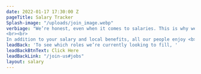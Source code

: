 ```yaml
---
date: 2022-01-17 17:30:00 Z
pageTitle: Salary Tracker
Splash-image: "/uploads/join_image.webp"
verbiage: "We’re honest, even when it comes to salaries. This is why we share our salary brackets for each role right from the start. At Triggerise, each person is paid according to their ability, experience, location, and role. We respect your time as a candidate, so feel free to explore our salary brackets and see for yourself what you’d get paid at Triggerise. 
<br><br>
In addition to your salary and local benefits, all our people enjoy <b>unlimited leave</b> and a <b>personal development budget</b>. Our <b>home office packages</b> set you up to enjoy the freedom of <b>working from wherever you want to.</b>"
leadBack: 'To see which roles we’re currently looking to fill, '
leadBackBtnText: Click Here
leadBackLink: "/join-us#jobs"
layout: salary
---
```


